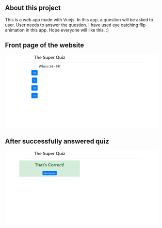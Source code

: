 ## About this project

This is a web app made with Vuejs. In this app, a question will be asked to user. User needs to answer the question. I have used eye catching flip animation in this app. Hope everyone will like this. :)


## Front page of the website

<img src = "quiz_pics/FireShot Capture 012 - My practice - localhost.png">


## After successfully answered quiz

<img src = "quiz_pics/FireShot Capture 017 - My practice - localhost.png">
